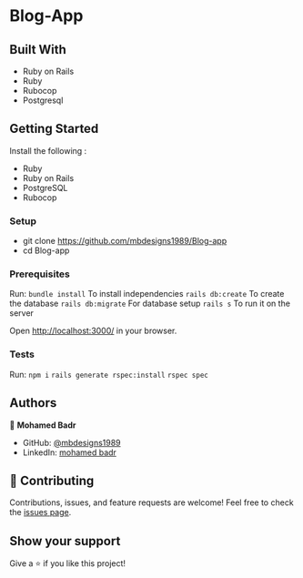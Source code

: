 # Blog-App

## Built With
- Ruby on Rails
- Ruby
- Rubocop
- Postgresql


## Getting Started
Install the following :
- Ruby
- Ruby on Rails  
- PostgreSQL
- Rubocop

### Setup
 - git clone https://github.com/mbdesigns1989/Blog-app
 - cd Blog-app
### Prerequisites
Run:
    ```bundle install``` To install independencies
    ```rails db:create``` To create the database
    ```rails db:migrate``` For database setup
    ```rails s``` To run it on the server

Open [http://localhost:3000/](http://localhost:3000/) in your browser.

### Tests
Run: 
    ```npm i```
    ```rails generate rspec:install```
    ```rspec spec```
## Authors

👤 **Mohamed Badr**

- GitHub: [@mbdesigns1989](https://github.com/mbdesigns1989)
- LinkedIn: [mohamed badr](https://www.linkedin.com/in/mohamed-badr-mb/)

## 🤝 Contributing
Contributions, issues, and feature requests are welcome!
Feel free to check the [issues page](https://github.com/mbdesigns1989/Blog-app/issues).
## Show your support
Give a ⭐️ if you like this project!
